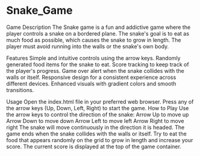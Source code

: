 # Snake_Game


Game Description
The Snake game is a fun and addictive game where the player controls a snake on a bordered plane. The snake's goal is to eat as much food as possible, which causes the snake to grow in length. The player must avoid running into the walls or the snake's own body.

Features
Simple and intuitive controls using the arrow keys.
Randomly generated food items for the snake to eat.
Score tracking to keep track of the player's progress.
Game over alert when the snake collides with the walls or itself.
Responsive design for a consistent experience across different devices.
Enhanced visuals with gradient colors and smooth transitions.


Usage
Open the index.html file in your preferred web browser.
Press any of the arrow keys (Up, Down, Left, Right) to start the game.
How to Play
Use the arrow keys to control the direction of the snake:
Arrow Up to move up
Arrow Down to move down
Arrow Left to move left
Arrow Right to move right
The snake will move continuously in the direction it is headed.
The game ends when the snake collides with the walls or itself.
Try to eat the food that appears randomly on the grid to grow in length and increase your score.
The current score is displayed at the top of the game container.
